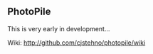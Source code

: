 PhotoPile
---------

This is very early in development...

Wiki: http://github.com/cjstehno/photopile/wiki
